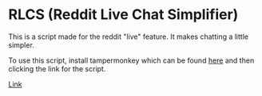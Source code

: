 # RLCS (Reddit Live Chat Simplifier)

This is a script made for the reddit "live" feature. It makes chatting a little simpler. 

To use this script, install tampermonkey which can be found [here](https://chrome.google.com/webstore/detail/tampermonkey/dhdgffkkebhmkfjojejmpbldmpobfkfo?hl=en) and then clicking the link for the script.

[Link](https://github.com/BNolet/RLCS/raw/master/rlcs.user.js)
